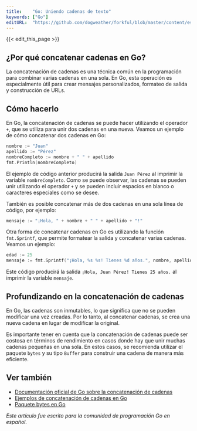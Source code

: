 ```yaml
---
title:    "Go: Uniendo cadenas de texto"
keywords: ["Go"]
editURL:  "https://github.com/dogweather/forkful/blob/master/content/es/go/concatenating-strings.md"
---
```


{{< edit_this_page >}}

## ¿Por qué concatenar cadenas en Go?
La concatenación de cadenas es una técnica común en la programación para combinar varias cadenas en una sola. En Go, esta operación es especialmente útil para crear mensajes personalizados, formateo de salida y construcción de URLs.

## Cómo hacerlo
En Go, la concatenación de cadenas se puede hacer utilizando el operador `+`, que se utiliza para unir dos cadenas en una nueva. Veamos un ejemplo de cómo concatenar dos cadenas en Go:

```Go
nombre := "Juan"
apellido := "Pérez"
nombreCompleto := nombre + " " + apellido
fmt.Println(nombreCompleto)
```
El ejemplo de código anterior producirá la salida `Juan Pérez` al imprimir la variable `nombreCompleto`. Como se puede observar, las cadenas se pueden unir utilizando el operador `+` y se pueden incluir espacios en blanco o caracteres especiales como se desee.

También es posible concatenar más de dos cadenas en una sola línea de código, por ejemplo:

```Go
mensaje := "¡Hola, " + nombre + " " + apellido + "!"
```

Otra forma de concatenar cadenas en Go es utilizando la función `fmt.Sprintf`, que permite formatear la salida y concatenar varias cadenas. Veamos un ejemplo:

```Go
edad := 25
mensaje := fmt.Sprintf("¡Hola, %s %s! Tienes %d años.", nombre, apellido, edad)
```
Este código producirá la salida `¡Hola, Juan Pérez! Tienes 25 años.` al imprimir la variable `mensaje`.

## Profundizando en la concatenación de cadenas
En Go, las cadenas son inmutables, lo que significa que no se pueden modificar una vez creadas. Por lo tanto, al concatenar cadenas, se crea una nueva cadena en lugar de modificar la original.

Es importante tener en cuenta que la concatenación de cadenas puede ser costosa en términos de rendimiento en casos donde hay que unir muchas cadenas pequeñas en una sola. En estos casos, se recomienda utilizar el paquete `bytes` y su tipo `Buffer` para construir una cadena de manera más eficiente.

## Ver también
- [Documentación oficial de Go sobre la concatenación de cadenas](https://golang.org/doc/effective_go.html#concatenation)
- [Ejemplos de concatenación de cadenas en Go](https://www.geeksforgeeks.org/concatenation-strings-go/)
- [Paquete bytes en Go](https://golang.org/pkg/bytes/)

*Este artículo fue escrito para la comunidad de programación Go en español.*